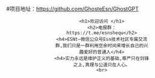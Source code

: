  

#项目地址：https://github.com/GhosteEsn/GhostGPT
<html>
<head>

</head>
<body>

<div align="center" style="width: 50%; margin: auto;">

	<h1>欢迎访问 </h1>
	<h2>电报群：https://t.me/esnshequ</h2>
	<h4>ESNt—微信公众号Esn技术社区专属交流群,我们只是一群利用空余时间来增长自己的兴趣爱好的普通人</h4>
	<h4>实力永远是维护正义的基础,尊严只在剑锋之上,真理与公道只在人心。
	<br>

</div>
</body>
</html>
